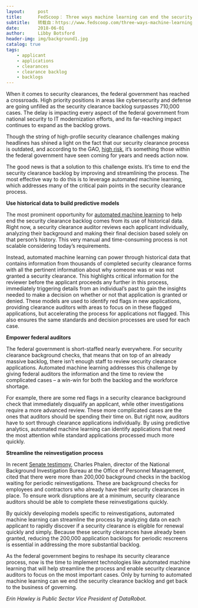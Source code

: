 ```yaml
---
layout:     post
title:      FedScoop： Three ways machine learning can end the security clearance backlog
subtitle:   转载自：https://www.fedscoop.com/three-ways-machine-learning-can-end-security-clearance-backlog/
date:       2018-06-01
author:     Libby Botsford
header-img: img/background1.jpg
catalog: true
tags:
    - applicant
    - applications
    - clearances
    - clearance backlog
    - backlogs
---
```


When it comes to security clearances, the federal government has reached a crossroads. High priority positions in areas like cybersecurity and defense are going unfilled as the security clearance backlog surpasses 710,000 cases. The delay is impacting every aspect of the federal government from national security to IT modernization efforts, and its far-reaching impact continues to expand as the backlog grows.

Though the string of high-profile security clearance challenges making headlines has shined a light on the fact that our security clearance process is outdated, and according to the GAO, [high risk](https://www.gao.gov/press/high_risk_security_clearance_process.htm?utm_medium=email&utm_source=govdelivery), it’s something those within the federal government have seen coming for years and needs action now.

The good news is that a solution to this challenge exists. It’s time to end the security clearance backlog by improving and streamlining the process. The most effective way to do this is to leverage automated machine learning, which addresses many of the critical pain points in the security clearance process.

**Use historical data to build predictive models**

The most prominent opportunity for [automated machine learning](https://www.datarobot.com/public-sector) to help end the security clearance backlog comes from its use of historical data. Right now, a security clearance auditor reviews each applicant individually, analyzing their background and making their final decision based solely on that person’s history. This very manual and time-consuming process is not scalable considering today’s requirements.

Instead, automated machine learning can power through historical data that contains information from thousands of completed security clearance forms with all the pertinent information about why someone was or was not granted a security clearance. This highlights critical information for the reviewer before the applicant proceeds any further in this process, immediately triggering details from an individual’s past to gain the insights needed to make a decision on whether or not that application is granted or denied. These models are used to identify red flags in new applications, providing clearance auditors with areas to focus on in these flagged applications, but accelerating the process for applications not flagged. This also ensures the same standards and decision processes are used for each case.

**Empower federal auditors**

The federal government is short-staffed nearly everywhere. For security clearance background checks, that means that on top of an already massive backlog, there isn’t enough staff to review security clearance applications. Automated machine learning addresses this challenge by giving federal auditors the information and the time to review the complicated cases – a win-win for both the backlog and the workforce shortage.

For example, there are some red flags in a security clearance background check that immediately disqualify an applicant, while other investigations require a more advanced review. These more complicated cases are the ones that auditors should be spending their time on. But right now, auditors have to sort through clearance applications individually. By using predictive analytics, automated machine learning can identify applications that need the most attention while standard applications processed much more quickly.

**Streamline the reinvestigation process**

In recent [Senate testimony](https://www.intelligence.senate.gov/hearings/open-hearing-security-clearance-reform), Charles Phalen, director of the National Background Investigation Bureau at the Office of Personnel Management, cited that there were more than 200,000 background checks in the backlog waiting for periodic reinvestigations. These are background checks for employees and contractors who already have their security clearances in place. To ensure work disruptions are at a minimum, security clearance auditors should be able to complete these reinvestigations quickly.

By quickly developing models specific to reinvestigations, automated machine learning can streamline the process by analyzing data on each applicant to rapidly discover if a security clearance is eligible for renewal quickly and simply. Because these security clearances have already been granted, reducing the 200,000 application backlogs for periodic rescreens is essential in addressing the more substantial backlog.

As the federal government begins to reshape its security clearance process, now is the time to implement technologies like automated machine learning that will help streamline the process and enable security clearance auditors to focus on the most important cases. Only by turning to automated machine learning can we end the security clearance backlog and get back to the business of governing.

*Erin Hawley is Public Sector Vice President of DataRobot.*
